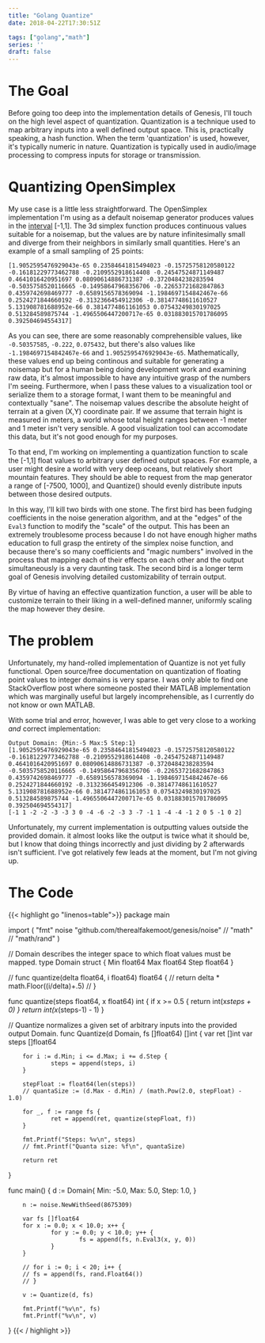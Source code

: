```yaml
---
title: "Golang Quantize"
date: 2018-04-22T17:30:51Z

tags: ["golang","math"]
series: ''
draft: false
---
```


# The Goal

Before going too deep into the implementation details of Genesis, I'll touch on the high level aspect of quantization. Quantization is a technique used to map arbitrary inputs into a well defined output space. This is, practically speaking, a hash function. When the term 'quantization' is used, however, it's typically numeric in nature. Quantization is typically used in audio/image processing to compress inputs for storage or transmission.

# Quantizing OpenSimplex
My use case is a little less straightforward. The OpenSimplex implementation I'm using as a default noisemap generator produces values in the [interval](https://en.wikipedia.org/wiki/Interval_(mathematics)#Including_or_excluding_endpoints) [-1,1]. The 3d simplex function produces continuous values suitable for a noisemap, but the values are by nature infinitesimally small and diverge from their neighbors in similarly small quantities. Here's an example of a small sampling of 25 points:

```
[1.9052595476929043e-65 0.23584641815494023 -0.15725758120580122 -0.16181229773462788 -0.2109552918614408 -0.24547524871149487 0.4641016420951697 0.08090614886731387 -0.3720484238283594 -0.5035758520116665 -0.14958647968356706 -0.22653721682847863 0.4359742698469777 -0.6589156578369094 -1.1984697154842467e-66 0.2524271844660192 -0.3132366454912306 -0.38147748611610527 5.131908781688952e-66 0.3814774861161053 0.07543249830197025 0.513284589875744 -1.4965506447200717e-65 0.031883015701786095 0.392504694554317]
```

As you can see, there are some reasonably comprehensible values, like `-0.50357585`, `-0.222`, `0.075432`, but there's also values like `-1.1984697154842467e-66` and `1.9052595476929043e-65`. Mathematically, these values end up being continous and suitable for generating a noisemap but for a human being doing development work and examining raw data, it's almost impossible to have any intuitive grasp of the numbers I'm seeing. Furthermore, when I pass these values to a visualization tool or serialize them to a storage format, I want them to be meaningful and contextually "sane". The noisemap values describe the absolute height of terrain at a given (X,Y) coordinate pair. If we assume that terrain hight is measured in meters, a world whose total height ranges between -1 meter and 1 meter isn't very sensible. A good visualization tool can accomodate this data, but it's not good enough for my purposes.

To that end, I'm working on implementing a quantization function to scale the [-1,1] float values to arbitrary user defined output spaces. For example, a user might desire a world with very deep oceans, but relatively short mountain features. They should be able to request from the map generator a range of [-7500, 1000], and Quantize() should evenly distribute inputs between those desired outputs.

In this way, I'll kill two birds with one stone. The first bird has been fudging coefficients in the noise generation algorithm, and at the "edges" of the `Eval3` function to modify the "scale" of the output. This has been an extremely troublesome process because I do not have enough higher maths education to full grasp the entirety of the simplex noise function, and because there's so many coefficients and "magic numbers" involved in the process that mapping each of their effects on each other and the output simultaneously is a very daunting task. The second bird is a longer term goal of Genesis involving detailed customizability of terrain output.

By virtue of having an effective quantization function, a user will be able to customize terrain to their liking in a well-defined manner, uniformly scaling the map however they desire.

# The problem
Unfortunately, my hand-rolled implementation of Quantize is not yet fully functional. Open source/free documentation on quantization of floating point values to integer domains is very sparse. I was only able to find one StackOverflow post where someone posted their MATLAB implementation which was marginally useful but largely incomprehensible, as I currently do not know or own MATLAB.

With some trial and error, however, I was able to get very close to a working *and* correct implementation:

```
Output Domain: {Min:-5 Max:5 Step:1}
[1.9052595476929043e-65 0.23584641815494023 -0.15725758120580122 -0.16181229773462788 -0.2109552918614408 -0.24547524871149487 0.4641016420951697 0.08090614886731387 -0.3720484238283594 -0.5035758520116665 -0.14958647968356706 -0.22653721682847863 0.4359742698469777 -0.6589156578369094 -1.1984697154842467e-66 0.2524271844660192 -0.3132366454912306 -0.38147748611610527 5.131908781688952e-66 0.3814774861161053 0.07543249830197025 0.513284589875744 -1.4965506447200717e-65 0.031883015701786095 0.392504694554317]
[-1 1 -2 -2 -3 -3 3 0 -4 -6 -2 -3 3 -7 -1 1 -4 -4 -1 2 0 5 -1 0 2]
```

Unfortunately, my current implementation is outputting values outside the provided domain. it almost looks like the output is twice what it should be, but I know that doing things incorrectly and just dividing by 2 afterwards isn't sufficient. I've got relatively few leads at the moment, but I'm not giving up.

# The Code

{{< highlight go "linenos=table">}}
package main

import (
        "fmt"
        noise "github.com/therealfakemoot/genesis/noise"
        // "math"
        // "math/rand"
)

// Domain describes the integer space to which float values must be mapped.
type Domain struct {
        Min  float64
        Max  float64
        Step float64
}

// func quantize(delta float64, i float64) float64 {
// return delta * math.Floor((i/delta)+.5)
// }

func quantize(steps float64, x float64) int {
        if x >= 0.5 {
                return int(x*steps + 0)
        }
        return int(x*(steps-1) - 1)
}

// Quantize normalizes a given set of arbitrary inputs into the provided output Domain.
func Quantize(d Domain, fs []float64) []int {
        var ret []int
        var steps []float64

        for i := d.Min; i <= d.Max; i += d.Step {
                steps = append(steps, i)
        }

        stepFloat := float64(len(steps))
        // quantaSize := (d.Max - d.Min) / (math.Pow(2.0, stepFloat) - 1.0)

        for _, f := range fs {
                ret = append(ret, quantize(stepFloat, f))
        }

        fmt.Printf("Steps: %v\n", steps)
        // fmt.Printf("Quanta size: %f\n", quantaSize)

        return ret
}

func main() {
        d := Domain{
                Min:  -5.0,
                Max:  5.0,
                Step: 1.0,
        }

        n := noise.NewWithSeed(8675309)

        var fs []float64
        for x := 0.0; x < 10.0; x++ {
                for y := 0.0; y < 10.0; y++ {
                        fs = append(fs, n.Eval3(x, y, 0))
                }
        }

        // for i := 0; i < 20; i++ {
        // fs = append(fs, rand.Float64())
        // }

        v := Quantize(d, fs)

        fmt.Printf("%v\n", fs)
        fmt.Printf("%v\n", v)
}
{{< / highlight >}}

